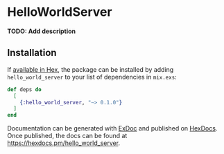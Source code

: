 # HelloWorldServer

**TODO: Add description**

## Installation

If [available in Hex](https://hex.pm/docs/publish), the package can be installed
by adding `hello_world_server` to your list of dependencies in `mix.exs`:

```elixir
def deps do
  [
    {:hello_world_server, "~> 0.1.0"}
  ]
end
```

Documentation can be generated with [ExDoc](https://github.com/elixir-lang/ex_doc)
and published on [HexDocs](https://hexdocs.pm). Once published, the docs can
be found at <https://hexdocs.pm/hello_world_server>.

